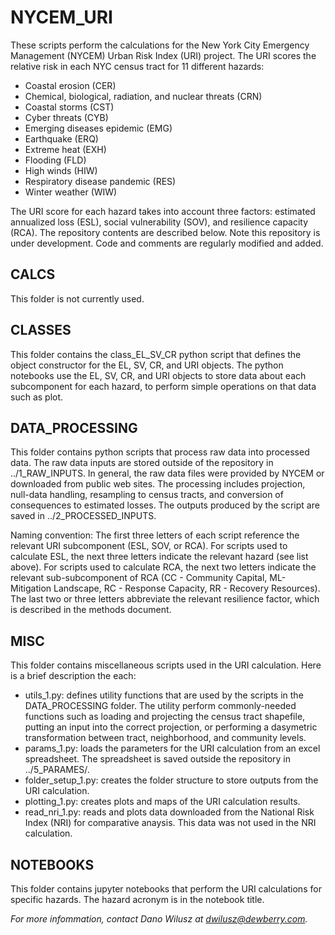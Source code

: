 # NYCEM_URI
These scripts perform the calculations for the New York City Emergency Management (NYCEM) Urban Risk Index (URI) project. The URI scores the relative risk in each NYC census tract for 11 different hazards:  
- Coastal erosion (CER)
- Chemical, biological, radiation, and nuclear threats (CRN)
- Coastal storms (CST)
- Cyber threats (CYB)
- Emerging diseases epidemic (EMG)
- Earthquake (ERQ)
- Extreme heat (EXH)
- Flooding (FLD)
- High winds (HIW)
- Respiratory disease pandemic (RES)
- Winter weather (WIW)

The URI score for each hazard takes into account three factors:  estimated annualized loss (ESL), social vulnerability (SOV), and resilience capacity (RCA).  The repository contents are described below.  Note this repository is under development.  Code and comments are regularly modified and added.

## CALCS
This folder is not currently used.

## CLASSES
This folder contains the class_EL_SV_CR python script that defines the object constructor for the EL, SV, CR, and URI objects.  The python notebooks use the EL, SV, CR, and URI objects to store data about each subcomponent for each hazard, to perform simple operations on that data such as plot.

## DATA_PROCESSING
This folder contains python scripts that process raw data into processed data.  The raw data inputs are stored outside of the repository in ../1_RAW_INPUTS.  In general, the raw data files were provided by NYCEM or downloaded from public web sites. The processing includes projection, null-data handling, resampling to census tracts, and conversion of consequences to estimated losses.  The outputs produced by the script are saved in ../2_PROCESSED_INPUTS.

Naming convention: The first three letters of each script reference the relevant URI subcomponent (ESL, SOV, or RCA).  For scripts used to calculate ESL, the next three letters indicate the relevant hazard (see list above).  For scripts used to calculate RCA, the next two letters indicate the relevant sub-subcomponent of RCA (CC - Community Capital, ML- Mitigation Landscape, RC - Response Capacity, RR - Recovery Resources).  The last two or three letters abbreviate the relevant resilience factor, which is described in the methods document.  

## MISC
This folder contains miscellaneous scripts used in the URI calculation.  Here is a brief description the each:
- utils_1.py: defines utility functions that are used by the scripts in the DATA_PROCESSING folder.  The utility perform commonly-needed functions such as loading and projecting the census tract shapefile, putting an input into the correct projection, or performing a dasymetric transformation between tract, neighborhood, and community levels.  
- params_1.py: loads the parameters for the URI calculation from an excel spreadsheet.  The spreadsheet is saved outside the repository in ../5_PARAMES/.
- folder_setup_1.py: creates the folder structure to store outputs from the URI calculation.
- plotting_1.py: creates plots and maps of the URI calculation results.
- read_nri_1.py: reads and plots data downloaded from the National Risk Index (NRI) for comparative anaysis.  This data was not used in the NRI calculation.

## NOTEBOOKS
This folder contains jupyter notebooks that perform the URI calculations for specific hazards.  The hazard acronym is in the notebook title.  

*For more infommation, contact Dano Wilusz at dwilusz@dewberry.com.*



